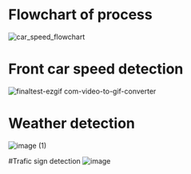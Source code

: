 # Flowchart of process

![car_speed_flowchart](https://github.com/user-attachments/assets/baaeff87-b1a9-42d4-bc78-411606b8d002)

# Front car speed detection
![finaltest-ezgif com-video-to-gif-converter](https://github.com/user-attachments/assets/84072f42-7998-4acd-9870-23572274e189)

# Weather detection
![image (1)](https://github.com/user-attachments/assets/eb542ab4-3523-4c35-ba5a-76788e2d184c)

#Trafic sign detection
![image](https://github.com/user-attachments/assets/0b2a3da9-b6e9-4fd7-a291-f47a865612db)
